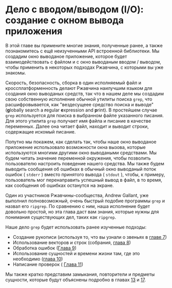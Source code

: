 # Дело с вводом/выводом (I/O): создание с окном вывода приложения

В этой главе вы примените многие знания, полученные ранее, а также познакомитесь с ещё неизученными API встроенной библиотеки. Мы создадим окно выводаное приложение, которое будет взаимодействовать с файлом и с окно выводаным вводом / выводом, чтобы применить в некоторых подходах Ржавчина, с которыми вы уже знакомы.

Скорость, безопасность, сборка в один исполняемый файл и кроссплатформенность делают Ржавчина наилучшим языком для создания окно выводаных средств, так что в нашем деле мы создадим свою собственную исполнение обычной утилиты поиска `grep`, что расшифровывается, как "вездесущеее средство поиска и выводе" (**g**lobally search a **r**egular **e**xpression and **p**rint). В простейшем случае `grep` используется для поиска в выбранном файле указанного писания. Для этого утилита `grep` получает имя файла и писание в качестве переменных. Далее она читает файл, находит и выводит строки, содержащие искомый писание.

Попутно мы покажем, как сделать так, чтобы наше окно выводаное приложение использовало возможности окна вызова, которые используются многими другими окно выводаными средствами. Мы будем читать значение переменной окружения, чтобы позволить пользователю настроить поведение нашего средства. Мы также будем выводить сообщения об ошибках в обычный окно выводаный поток ошибок ( `stderr` ) вместо принятого вывода ( `stdout` ), чтобы, к примеру, пользователь мог перенаправить успешный вывод в файл, в то время, как сообщения об ошибках останутся на экране.

Один из участников Ржавчины-сообщества, Andrew Gallant, уже выполнил полновозможный, очень быстрый подобие программы `grep` и назвал его `ripgrep`. По сравнению с ним, наша исполнение будет довольно простой, но эта глава даст вам знания, которые нужны для понимания существующих дел, таких как <code>ripgrep</code>.

Наше дело  `grep` будет использовать ранее изученные подходы:

- Создание рукописи (используя то, что вы узнали о звеньях в [ главе 7]<!--  -->)
- Использование векторов и строк (собрания, [глава 8]<!--  -->)
- Обработка ошибок ([Глава 9]<!--  -->)
- Использование сущностей и времени жизни там, где это необходимо ([глава 10]<!--  -->)
- Написание проверок ( [Глава 11]<!--  -->)

Мы также кратко представим замыкания, повторители и предметы сущности, которые будут объяснены подробно в главах [13]<!--  --> и [17]<!--  -->.


[ главе 7]: ch07-00-managing-growing-projects-with-packages-crates-and-modules.html
[глава 8]: ch08-00-common-collections.html
[Глава 9]: ch09-00-error-handling.html
[глава 10]: ch10-00-generics.html
[Глава 11]: ch11-00-testing.html
[13]: ch13-00-functional-features.html
[17]: ch17-00-oop.html